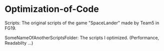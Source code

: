 # Optimization-of-Code

Scripts: The original scripts of the game "SpaceLander" made by Team5 in FG19.

SomeNameOfAnotherScriptsFolder: The scripts I optimized. (Performance, Readabilty ...)
